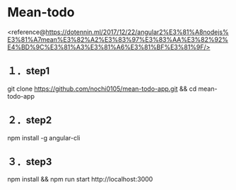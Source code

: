 # Mean-todo
<reference@https://dotennin.ml/2017/12/22/angular2%E3%81%A8nodejs%E3%81%A7mean%E3%82%A2%E3%83%97%E3%83%AA%E3%82%92%E4%BD%9C%E3%81%A3%E3%81%A6%E3%81%BF%E3%81%9F/>


## １．step1
git clone https://github.com/nochi0105/mean-todo-app.git && cd mean-todo-app

## ２．step2
npm install -g angular-cli

## ３．step3
npm install && npm run start
http://localhost:3000
